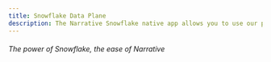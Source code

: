 ```yaml
---
title: Snowflake Data Plane
description: The Narrative Snowflake native app allows you to use our powerful Data Collaboration Platform on top of your existing snowflake data warehouse.
---
```


###### The power of Snowflake, the ease of Narrative
